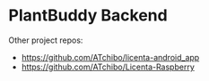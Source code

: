 # PlantBuddy Backend
Other project repos:
- https://github.com/ATchibo/licenta-android_app
- https://github.com/ATchibo/Licenta-Raspberry
